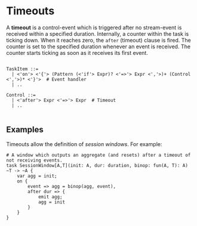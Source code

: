 # Timeouts

A **timeout** is a control-event which is triggered after no stream-event is received within a specified duration. Internally, a counter within the task is ticking down. When it reaches zero, the `after` (timeout) clause is fired. The counter is set to the specified duration whenever an event is received. The counter starts ticking as soon as it receives its first event.

<pre>
<code>
TaskItem ::=
  | <'on'> <'{'> (Pattern (<'if'> Expr)? <'=>'> Expr <','>)+ (Control <','>)* <'}'>  # Event handler
  | ..

Control ::=
  | <'after'> Expr <'=>'> Expr  # Timeout
  | ..
</code>
</pre>

## Examples

Timeouts allow the definition of *session windows*. For example:

```text
# A window which outputs an aggregate (and resets) after a timeout of not receiving events.
task SessionWindow[A,T](init: A, dur: duration, binop: fun(A, T): A) ~T -> ~A {
    var agg = init;
    on {
        event => agg = binop(agg, event),
        after dur => {
            emit agg;
            agg = init
        }
    }
}
```
